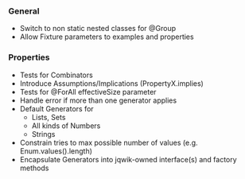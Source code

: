 ### General

- Switch to non static nested classes for @Group
- Allow Fixture parameters to examples and properties

### Properties

- Tests for Combinators
- Introduce Assumptions/Implications (PropertyX.implies)
- Tests for @ForAll effectiveSize parameter
- Handle error if more than one generator applies
- Default Generators for
  - Lists, Sets
  - All kinds of Numbers
  - Strings
- Constrain tries to max possible number of values (e.g. Enum.values().length)
- Encapsulate Generators into jqwik-owned interface(s) 
  and factory methods